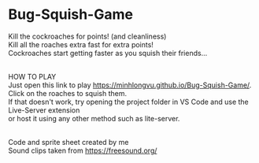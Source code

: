 # Bug-Squish-Game
Kill the cockroaches for points! (and cleanliness)<br/>
Kill all the roaches extra fast for extra points!<br/>
Cockroaches start getting faster as you squish their friends...<br/><br/>

HOW TO PLAY<br/>
Just open this link to play https://minhlongvu.github.io/Bug-Squish-Game/. Click on the roaches to squish them.<br/>
If that doesn't work, try opening the project folder in VS Code and use the Live-Server extension<br/>
or host it using any other method such as lite-server.<br/><br/>

Code and sprite sheet created by me<br/>
Sound clips taken from https://freesound.org/


